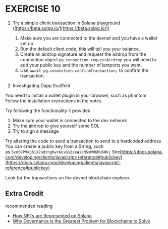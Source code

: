 # EXERCISE 10

1. Try a simple client transaction in Solana playground ([https://beta.solpg.io/](https://beta.solpg.io/))

   1. Make sure you are connected to the devnet and you have a wallet set up
   2. Run the default client code, this will tell you your balance.
   3. Create an airdrop signature and request the airdrop from the connection object `pg.connection.requestAirdrop` you will need to add your public key and the number of lamports you want.
   4. Use `await pg.connection.confirmTransaction;` to confirm the transaction.

2. Investigating Dapp Scaffold

You need to install a wallet plugin in your browser, such as phantom  
Follow the installation instructions in the notes.

Try following the functionality it provides

1. Make sure your wallet is connected to the dev network
2. Try the airdrop to give yourself some SOL
3. Try to sign a message

Try altering the code to send a transaction to send to a hardcoded address You can create a public key from a String, such as `5xot9PVkphiX2adznghwrAuxGs2zeWisNSxMW6hU6Hkj` See[https://docs.solana.com/developing/clients/javascript-reference#publickey](https://docs.solana.com/developing/clients/javascript-reference#publickey)

Look for the transactions on the devnet blockchain explorer.

## Extra Credit

recommended reading

- [How NFTs are Represented on Solana](https://lorisleiva.com/owning-digital-assets-in-solana/how-nfts-are-represented-in-solana)
- [Why Governance is the Greatest Problem for Blockchains to Solve](https://news.bitcoin.com/why-governance-is-the-greatest-problem-that-blockchains-must-solve/)
